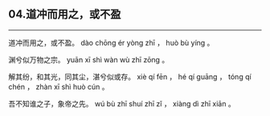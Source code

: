 ## 04.道冲而用之，或不盈
---


<ruby><rbc><rb> 道冲而用之，或不盈。 </rb></rbc>
  <rtc><rt> dào  chōng  ér  yòng  zhī ， huò  bù  yíng 。</rt></rtc>
</ruby>

<ruby><rbc><rb> 渊兮似万物之宗。 </rb></rbc>
  <rtc><rt> yuān  xī  shì  wàn  wù  zhī  zōng 。</rt></rtc>
</ruby>

<ruby><rbc><rb> 解其纷，和其光，同其尘，湛兮似或存。 </rb></rbc>
  <rtc><rt> xiè  qí  fēn ， hé  qí  guāng ， tóng  qí  chén ， zhàn  xī  shì  huò  cún 。</rt></rtc>
</ruby>

<ruby><rbc><rb> 吾不知谁之子，象帝之先。 </rb></rbc>
  <rtc><rt> wú  bù  zhī  shuí  zhī  zǐ ， xiàng  dì  zhī  xiān 。</rt></rtc>
</ruby>

<ruby><rbc><rb>   </rb></rbc>
  <rtc><rt> </rt></rtc>
</ruby>

